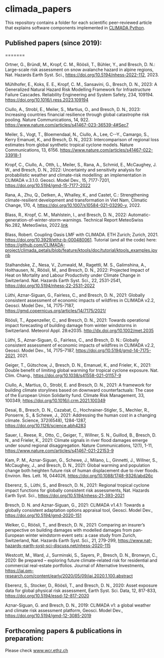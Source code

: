 # climada_papers

This repository contains a folder for each scientific peer-reviewed article that explains software components implemented in [CLIMADA Python](https://github.com/CLIMADA-project/climada_python).

## Published papers (since 2019):

=======

Ortner, G., Bründl, M., Kropf, C. M., Röösli, T., Bühler, Y., and Bresch, D. N.: Large-scale risk assessment on snow avalanche hazard in alpine regions, Nat. Hazards Earth Syst. Sci., https://doi.org/10.5194/nhess-2022-112, 2023. 

Mühlhofer, E., Koks, E. E., Kropf, C. M., Sansavini, G., Bresch, D. N., 2023: A Generalized Natural Hazard Risk Modelling Framework for Infrastructure Failure Cascades. Reliability Engineering and System Safety, 234, 109194. https://doi.org/10.1016/j.ress.2023.109194

Ciullo, A., Strobl, E., Meiler, S., Martius, O., and Bresch, D. N., 2023: Increasing countries financial resilience through global catastrophe risk pooling. Nature Communications, 14, 922. https://www.nature.com/articles/s41467-023-36539-4#Sec7

Meiler, S., Vogt, T., Bloemendaal, N., Ciullo, A., Lee, C--Y., Camargo, S., Kerry Emanuel, K., and Bresch, D. N., 2023: Intercomparison of regional loss estimates from global synthetic tropical cyclone models. Nature Communications, 13, 6156. https://www.nature.com/articles/s41467-022-33918-1

Kropf, C., Ciullo, A., Otth, L., Meiler, S., Rana, A., Schmid, E., McCaughey, J. W., and Bresch, D. N., 2022: Uncertainty and sensitivity analysis for probabilistic weather and climate-risk modelling: an implementation in CLIMADA v.3.1.0. Geosci. Model Dev., 15, 7177-7201, https://doi.org/10.5194/gmd-15-7177-2022 

Rana, A., Zhu, Q., Detken, A., Whalley, K., and Castet, C.: Strengthening climate-resilient development and transformation in Viet Nam, Climatic Change, 170, 4, https://doi.org/10.1007/s10584-021-03290-y, 2022.

Blass, R., Kropf, C. M., Mahlstein, I., and Bresch, D. N., 2022: Automatic-generation-of-winter-storm-warnings. Technical Report MeteoSwiss No.282, MeteoSwiss, 2022.[link](https://www.meteoschweiz.admin.ch/home/service-und-publikationen/publikationen.subpage.html/de/data/publications/2022/6/automatic-generation-of-winter-storm-warnings.html)

Blass, Robert. Coupling Oasis LMF with CLIMADA. ETH Zurich; Zurich, 2021. https://doi.org/10.3929/ethz-b-000480061. Tutorial (and all the code) here: https://github.com/CLIMADA-project/climada_petals/blob/feature/ktools/doc/tutorial/ktools_examples.ipynb

Stalhandske, Z., Nesa, V., Zumwald, M., Ragettli, M. S., Galimshina, A., Holthausen, N., Röösli, M., and Bresch, D. N., 2022: Projected Impact of Heat on Mortality and Labour Productivity under Climate Change in Switzerland. Nat. Hazards Earth Syst. Sci., 22, 2531-2541, https://doi.org/10.5194/nhess-22-2531-2022 

Lüthi, Aznar-Siguan, G., Fairless, C., and Bresch, D. N., 2021: Globally consistent assessment of economic impacts of wildfires in CLIMADA v2.2, Geosci. Model Dev., 14, 7175-7187, https://gmd.copernicus.org/articles/14/7175/2021/

Röösli, T., Appenzeller, C., and Bresch, D. N., 2021: Towards operational impact forecasting of building damage from winter windstorms in Switzerland. Meteorol Appl. 28:e2035. http://dx.doi.org/10.1002/met.2035 

Lüthi, S., Aznar-Siguan, G., Fairless, C., and Bresch, D. N.: Globally consistent assessment of economic impacts of wildfires in CLIMADA v2.2, Geosci. Model Dev., 14, 7175–7187, https://doi.org/10.5194/gmd-14-7175-2021, 2021.

Geiger, T., Gütschow, J., Bresch, D. N., Emanuel, K., and Frieler, K., 2021: Double benefit of limiting global warming for tropical cyclone exposure. Nat. Clim. Chang., https://doi.org/10.1038/s41558-021-01157-9 

Ciullo, A., Martius, O., Strobl, E. and Bresch, D. N., 2021: A framework for building climate storylines based on downward counterfactuals: The case of the European Union Solidarity fund. Climate Risk Management, 33, 100349, https://doi.org/10.1016/j.crm.2021.100349 

Desai, B., Bresch, D. N., Cazabat, C., Hochrainer-Stigler, S., Mechler, R., Ponserre, S., & Schewe, J., 2021: Addressing the human cost in a changing climate. Science, 372(6548), 1284-1287, https://doi.org/10.1126/science.abh4283 

Sauer, I., Reese, R., Otto, C., Geiger, T., Willner, S. N., Guillod, B., Bresch, D. N., and Frieler, K., 2021: Climate signals in river flood damages emerge under sound regional disaggregation. Nature Communications, 12(1), 1-11, https://www.nature.com/articles/s41467-021-22153-9

Kam, P. M., Aznar-Siguan, G., Schewe, J., Milano, L., Ginnetti, J., Willner, S., McCaughey, J., and Bresch, D. N., 2021: Global warming and population change both heighten future risk of human displacement due to river floods. Environ. Res. Lett. 16, 044026, https://doi.org/10.1088/1748-9326/abd26c

Eberenz, S., Lüthi, S., and Bresch, D. N., 2021: Regional tropical cyclone impact functions for globally consistent risk assessments, Nat. Hazards Earth Syst. Sci., https://doi.org/10.5194/nhess-21-393-2021 

Bresch, D. N. and Aznar-Siguan, G., 2021: CLIMADA v1.4.1: Towards a globally consistent adaptation options appraisal tool, Geosci. Model Dev., https://doi.org/10.5194/gmd-2020-151 

Welker, C., Röösli, T., and Bresch, D. N., 2021: Comparing an insurer’s perspective on building damages with modelled damages from pan-European winter windstorm event sets: a case study from Zurich, Switzerland, Nat. Hazards Earth Syst. Sci., 21, 279-299, https://www.nat-hazards-earth-syst-sci-discuss.net/nhess-2020-115

Westcott, M., Ward, J., Surminski, S., Sayers, P., Bresch, D. N., Bronwyn, C., 2020: Be prepared – exploring future climate-related risk for residential and commercial real-estate portfolios. Journal of Alternative Investments, https://jai.pm-research.com/content/early/2020/05/09/jai.2020.1.100.abstract 

Eberenz, S., Stocker, D., Röösli, T., and Bresch, D. N., 2020: Asset exposure data for global physical risk assessment, Earth Syst. Sci. Data, 12, 817-833, https://doi.org/10.5194/essd-12-817-2020

Aznar-Siguan, G. and Bresch, D. N., 2019: CLIMADA v1: a global weather and climate risk assessment platform, Geosci. Model Dev., https://doi.org/10.5194/gmd-12-3085-2019

## Forthcoming papers & publications in preparation:

Please check www.wcr.ethz.ch
